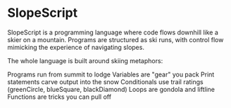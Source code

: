 # SlopeScript
SlopeScript is a programming language where code flows downhill like a skier on a mountain. Programs are structured as ski runs, with control flow mimicking the experience of navigating slopes.


The whole language is built around skiing metaphors:

Programs run from summit to lodge
Variables are "gear" you pack
Print statements carve output into the snow
Conditionals use trail ratings (greenCircle, blueSquare, blackDiamond)
Loops are gondola and liftline
Functions are tricks you can pull off
